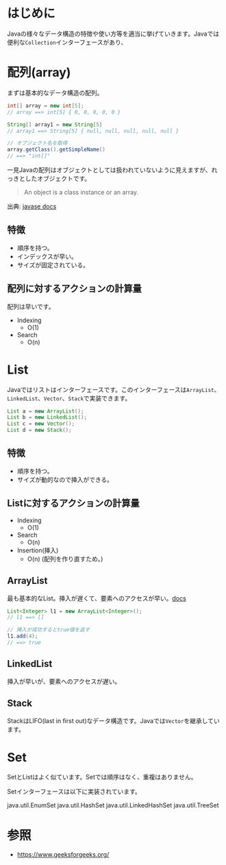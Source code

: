 # はじめに

Javaの様々なデータ構造の特徴や使い方等を適当に挙げていきます。Javaでは便利な`Collection`インターフェースがあり、

# 配列(array)

まずは基本的なデータ構造の配列。

```java
int[] array = new int[5];
// array ==> int[5] { 0, 0, 0, 0, 0 }

String[] array1 = new String[5]
// array1 ==> String[5] { null, null, null, null, null }

// オブジェクト名を取得
array.getClass().getSimpleName()
// ==> "int[]"
```

一見Javaの配列はオブジェクトとしては扱われていないように見えますが、れっきとしたオブジェクトです。

> An object is a class instance or an array.

出典: [javase docs](https://docs.oracle.com/javase/specs/jls/se8/html/jls-4.html#jls-4.3.1)

## 特徴

- 順序を持つ。
- インデックスが早い。
- サイズが固定されている。

## 配列に対するアクションの計算量

配列は早いです。

- Indexing
    - O(1)
- Search 
    - O(n)


# List

Javaではリストはインターフェースです。このインターフェースは`ArrayList`、`LinkedList`、`Vector`、`Stack`で実装できます。

```java
List a = new ArrayList();
List b = new LinkedList();
List c = new Vector(); 
List d = new Stack(); 
```

## 特徴

- 順序を持つ。
- サイズが動的なので挿入ができる。

## Listに対するアクションの計算量

- Indexing
    - O(1)
- Search 
    - O(n)
- Insertion(挿入)
    - O(n) (配列を作り直すため。)

## ArrayList

最も基本的なList。挿入が遅くて、要素へのアクセスが早い。[docs](https://docs.oracle.com/javase/8/docs/api/java/util/ArrayList.html)

```java
List<Integer> l1 = new ArrayList<Integer>(); 
// l1 ==> []

// 挿入が成功するとtrue値を返す
l1.add(4);
// ==> true
```

## LinkedList

挿入が早いが、要素へのアクセスが遅い。

## Stack

StackはLIFO(last in first out)なデータ構造です。Javaでは`Vector`を継承しています。

# Set

SetとListはよく似ています。Setでは順序はなく、重複はありません。

Setインターフェースは以下に実装されています。

java.util.EnumSet
java.util.HashSet
java.util.LinkedHashSet
java.util.TreeSet




# 参照

- https://www.geeksforgeeks.org/
